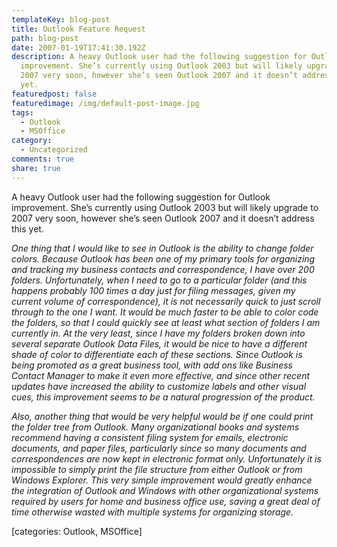 ```yaml
---
templateKey: blog-post
title: Outlook Feature Request
path: blog-post
date: 2007-01-19T17:41:30.192Z
description: A heavy Outlook user had the following suggestion for Outlook
  improvement. She’s currently using Outlook 2003 but will likely upgrade to
  2007 very soon, however she’s seen Outlook 2007 and it doesn’t address this
  yet.
featuredpost: false
featuredimage: /img/default-post-image.jpg
tags:
  - Outlook
  - MSOffice
category:
  - Uncategorized
comments: true
share: true
---
```

<!--StartFragment-->

A heavy Outlook user had the following suggestion for Outlook improvement. She’s currently using Outlook 2003 but will likely upgrade to 2007 very soon, however she’s seen Outlook 2007 and it doesn’t address this yet.

*One thing that I would like to see in Outlook is the ability to change folder colors. Because Outlook has been one of my primary tools for organizing and tracking my business contacts and correspondence, I have over 200 folders. Unfortunately, when I need to go to a particular folder (and this happens probably 100 times a day just for filing messages, given my current volume of correspondence), it is not necessarily quick to just scroll through to the one I want. It would be much faster to be able to color code the folders, so that I could quickly see at least what section of folders I am currently in. At the very least, since I have my folders broken down into several separate Outlook Data Files, it would be nice to have a different shade of color to differentiate each of these sections. Since Outlook is being promoted as a great business tool, with add ons like Business Contact Manager to make it even more effective, and since other recent updates have increased the ability to customize labels and other visual cues, this improvement seems to be a natural progression of the product.*

*Also, another thing that would be very helpful would be if one could print the folder tree from Outlook. Many organizational books and systems recommend having a consistent filing system for emails, electronic documents, and paper files, particularly since so many documents and correspondences are now kept in electronic format only. Unfortunately it is impossible to simply print the file structure from either Outlook or from Windows Explorer. This very simple improvement would greatly enhance the integration of Outlook and Windows with other organizational systems required by users for home and business office use, saving a great deal of time otherwise wasted with multiple systems for organizing storage.*

\[categories: Outlook, MSOffice]

<!--EndFragment-->